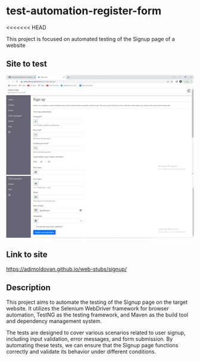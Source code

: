 # test-automation-register-form
<<<<<<< HEAD

This project is focused on automated testing of the Signup page of a website

## Site to test
![Site 1 image](java-automation/docs/p1.jpg.png)
![Site 2 image](java-automation/docs/p2.jpg.png)

## Link to site

https://adimoldovan.github.io/web-stubs/signup/

## Description

This project aims to automate the testing of the Signup page on the target website. It utilizes the Selenium WebDriver framework for browser automation, TestNG as the testing framework, and Maven as the build tool and dependency management system.

The tests are designed to cover various scenarios related to user signup, including input validation, error messages, and form submission. By automating these tests, we can ensure that the Signup page functions correctly and validate its behavior under different conditions.


